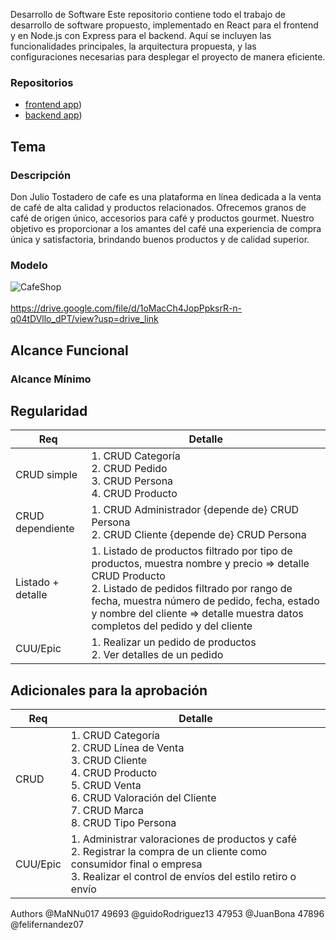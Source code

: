 Desarrollo de Software
Este repositorio contiene todo el trabajo de desarrollo de software propuesto, implementado en React para el frontend y en Node.js con Express para el backend. Aquí se incluyen las funcionalidades principales, la arquitectura propuesta, y las configuraciones necesarias para desplegar el proyecto de manera eficiente.
### Repositorios
* [frontend app](https://github.com/felifernandez07/FrontEnd))
* [backend app](https://github.com/JuanBona/Trabajo-practico-DSW-UTN))

## Tema
### Descripción
Don Julio Tostadero de cafe es una plataforma en línea dedicada a la venta de café de alta calidad y productos relacionados. Ofrecemos granos de café de origen único, accesorios para café y productos gourmet. Nuestro objetivo es proporcionar a los amantes del café una experiencia de compra única y satisfactoria, brindando buenos productos y de calidad superior.

### Modelo
 ![CafeShop](https://github.com/JuanBona/Trabajo-practico-DSW-UTN/assets/155491172/aff995c9-37cb-4fb4-85e6-dae5a063249c)<br><br>
https://drive.google.com/file/d/1oMacCh4JopPpksrR-n-q04tDVllo_dPT/view?usp=drive_link



## Alcance Funcional 

### Alcance Mínimo

## Regularidad

| Req | Detalle |
| --- | --- |
| CRUD simple | 1. CRUD Categoría<br>2. CRUD Pedido<br>3. CRUD Persona<br>4. CRUD Producto |
| CRUD dependiente | 1. CRUD Administrador {depende de} CRUD Persona<br>2. CRUD Cliente {depende de} CRUD Persona |
| Listado + detalle | 1. Listado de productos filtrado por tipo de productos, muestra nombre y precio => detalle CRUD Producto<br>2. Listado de pedidos filtrado por rango de fecha, muestra número de pedido, fecha, estado y nombre del cliente => detalle muestra datos completos del pedido y del cliente |
| CUU/Epic | 1. Realizar un pedido de productos<br>2. Ver detalles de un pedido |

## Adicionales para la aprobación

| Req | Detalle |
| --- | --- |
| CRUD | 1. CRUD Categoría<br>2. CRUD Línea de Venta<br>3. CRUD Cliente<br>4. CRUD Producto<br>5. CRUD Venta<br>6. CRUD Valoración del Cliente<br>7. CRUD Marca<br>8. CRUD Tipo Persona |
| CUU/Epic | 1. Administrar valoraciones de productos y café<br>2. Registrar la compra de un cliente como consumidor final o empresa<br>3. Realizar el control de envíos del estilo retiro o envío |

Authors
@MaNNu017 49693
@guidoRodriguez13 47953
@JuanBona 47896
@felifernandez07
